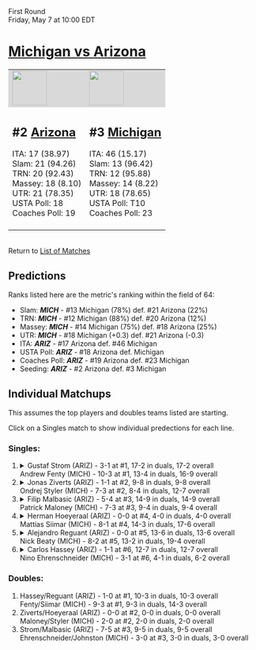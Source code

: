 First Round  
Friday, May 7 at 10:00 EDT
# [Michigan vs Arizona](https://www.ncaa.com/game/5833388) 

<table>  
<tr style="background-color: #d9d9d9 !important"><td><a href="#"><img src="https://www.ncaa.com/sites/default/files/images/logos/schools/a/arizona.70.png" width="70" height="70" /></a></td><td><a href="#"><img src="https://www.ncaa.com/sites/default/files/images/logos/schools/m/michigan.70.png" width="70" height="70" /></a></td></tr>
<tr><td>  

<h2>#2 <a href="#">Arizona</a></h2>  
ITA: 17 (38.97)<br>  
Slam: 21 (94.26)<br>  
TRN: 20 (92.43)<br>  
Massey: 18 (8.10)<br>  
UTR: 21 (78.35)<br>  
USTA Poll: 18<br>  
Coaches Poll: 19<br>  
<br>  

</td><td>  

<h2>#3 <a href="#">Michigan</a></h2>  
ITA: 46 (15.17)<br>  
Slam: 13 (96.42)<br>  
TRN: 12 (95.88)<br>  
Massey: 14 (8.22)<br>  
UTR: 18 (78.65)<br>  
USTA Poll: T10<br>  
Coaches Poll: 23<br>  
<br>  

</td></tr></table>  


<br>Return to [List of Matches](../index.md)  

## Predictions  

Ranks listed here are the metric's ranking within the field of 64:  
- Slam: ***MICH*** - #13 Michigan (78%) def. #21 Arizona (22%)  
- TRN: ***MICH*** - #12 Michigan (88%) def. #20 Arizona (12%)  
- Massey: ***MICH*** - #14 Michigan (75%) def. #18 Arizona (25%)  
- UTR: ***MICH*** - #18 Michigan (+0.3) def. #21 Arizona (-0.3)  
- ITA: ***ARIZ*** - #17 Arizona def. #46 Michigan  
- USTA Poll: ***ARIZ*** - #18 Arizona def. Michigan  
- Coaches Poll: ***ARIZ*** - #19 Arizona def. #23 Michigan  
- Seeding: ***ARIZ*** - #2 Arizona def. #3 Michigan  

## Individual Matchups  

This assumes the top players and doubles teams listed are starting.  

Click on a Singles match to show individual predections for each line.  

### Singles:  

<ol>
<li><details><summary markdown="span">
Gustaf Strom (ARIZ) - 3-1 at #1, 17-2 in duals, 17-2 overall<br>  
Andrew Fenty (MICH) - 10-3 at #1, 13-4 in duals, 16-9 overall
</summary><h4>Predictions</h4><ul>
<li>Slam: <b><i>VT</i></b> - #30 Virginia Tech (56%) def. #35 Texas Tech (44%)</li>  
</ul></details></li>
<li><details><summary markdown="span">
Jonas Ziverts (ARIZ) - 1-1 at #2, 9-8 in duals, 9-8 overall<br>  
Ondrej Styler (MICH) - 7-3 at #2, 8-4 in duals, 12-7 overall
</summary><h4>Predictions</h4><ul>
<li>Slam: <b><i>VT</i></b> - #30 Virginia Tech (56%) def. #35 Texas Tech (44%)</li>  
</ul></details></li>
<li><details><summary markdown="span">
Filip Malbasic (ARIZ) - 5-4 at #3, 14-9 in duals, 14-9 overall<br>  
Patrick Maloney (MICH) - 7-3 at #3, 9-4 in duals, 9-4 overall
</summary><h4>Predictions</h4><ul>
<li>Slam: <b><i>VT</i></b> - #30 Virginia Tech (56%) def. #35 Texas Tech (44%)</li>  
</ul></details></li>
<li><details><summary markdown="span">
Herman Hoeyeraal (ARIZ) - 0-0 at #4, 4-0 in duals, 4-0 overall<br>  
Mattias Siimar (MICH) - 8-1 at #4, 14-3 in duals, 17-6 overall
</summary><h4>Predictions</h4><ul>
<li>Slam: <b><i>VT</i></b> - #30 Virginia Tech (56%) def. #35 Texas Tech (44%)</li>  
</ul></details></li>
<li><details><summary markdown="span">
Alejandro Reguant (ARIZ) - 0-0 at #5, 13-6 in duals, 13-6 overall<br>  
Nick Beaty (MICH) - 8-2 at #5, 13-2 in duals, 19-4 overall
</summary><h4>Predictions</h4><ul>
<li>Slam: <b><i>VT</i></b> - #30 Virginia Tech (56%) def. #35 Texas Tech (44%)</li>  
</ul></details></li>
<li><details><summary markdown="span">
Carlos Hassey (ARIZ) - 1-1 at #6, 12-7 in duals, 12-7 overall<br>  
Nino Ehrenschneider (MICH) - 3-1 at #6, 4-1 in duals, 6-2 overall
</summary><h4>Predictions</h4><ul>
<li>Slam: <b><i>VT</i></b> - #30 Virginia Tech (56%) def. #35 Texas Tech (44%)</li>  
</ul></details></li>
</ol>

### Doubles:  
1. Hassey/Reguant (ARIZ) - 1-0 at #1, 10-3 in duals, 10-3 overall  
   Fenty/Siimar (MICH) - 9-3 at #1, 9-3 in duals, 14-3 overall
2. Ziverts/Hoeyeraal (ARIZ) - 0-0 at #2, 0-0 in duals, 0-0 overall  
   Maloney/Styler (MICH) - 2-0 at #2, 2-0 in duals, 2-0 overall
3. Strom/Malbasic (ARIZ) - 7-5 at #3, 9-5 in duals, 9-5 overall  
   Ehrenschneider/Johnston (MICH) - 3-0 at #3, 3-0 in duals, 3-0 overall